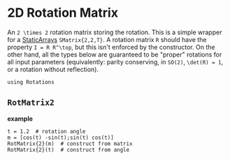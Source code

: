 # 2D Rotation Matrix

An ``2 \times 2`` rotation matrix storing the rotation.
This is a simple wrapper for a [StaticArrays](https://github.com/JuliaArrays/StaticArrays.jl) `SMatrix{2,2,T}`.
A rotation matrix ``R`` should have the property ``I = R R^\top``, but this isn't enforced by the constructor.
On the other hand, all the types below are guaranteed to be "proper" rotations for all input parameters (equivalently: parity conserving, in ``SO(2)``, ``\det(R) = 1``, or a rotation without reflection).

```@setup rotmatrix2
using Rotations
```

## `RotMatrix2`

**example**

```@repl rotmatrix2
t = 1.2  # rotation angle
m = [cos(t) -sin(t);sin(t) cos(t)]
RotMatrix{2}(m)  # construct from matrix
RotMatrix{2}(t)  # construct from angle
```
